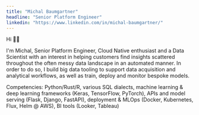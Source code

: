 ```yaml
---
title: "Michal Baumgartner" 
headline: "Senior Platform Engineer"
linkedin: "https://www.linkedin.com/in/michal-baumgartner/"
---
```


Hi 👋🏽

I'm Michal, Senior Platform Engineer, Cloud Native enthusiast and a Data Scientist with an interest in helping customers find insights scattered throughout the often messy data landscape in an automated manner. In order to do so, I build big data tooling to support data acquisition and analytical workflows, as well as train, deploy and monitor bespoke models.

Competencies: Python/Rust/R, various SQL dialects, machine learning & deep learning frameworks (Keras, TensorFlow, PyTorch), APIs and model serving (Flask, Django, FastAPI), deployment & MLOps (Docker, Kubernetes, Flux, Helm @ AWS), BI tools (Looker, Tableau)
